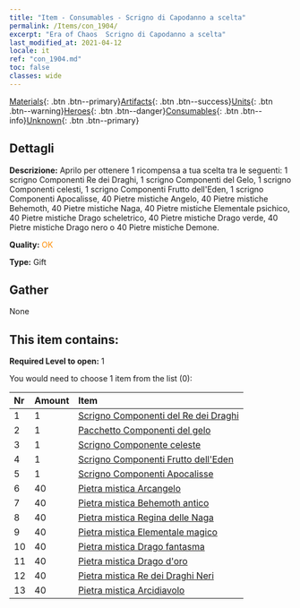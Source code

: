```yaml
---
title: "Item - Consumables - Scrigno di Capodanno a scelta"
permalink: /Items/con_1904/
excerpt: "Era of Chaos  Scrigno di Capodanno a scelta"
last_modified_at: 2021-04-12
locale: it
ref: "con_1904.md"
toc: false
classes: wide
---
```

 [Materials](/it/Items/){: .btn .btn--primary}[Artifacts](/it/Items/Artifacts/){: .btn .btn--success}[Units](/it/Items/Units/){: .btn .btn--warning}[Heroes](/it/Items/Heroes/){: .btn .btn--danger}[Consumables](/it/Items/Consumables/){: .btn .btn--info}[Unknown](/it/Items/Unknown/){: .btn .btn--primary}

## Dettagli
 **Descrizione:** Aprilo per ottenere 1 ricompensa a tua scelta tra le seguenti: 1 scrigno Componenti Re dei Draghi, 1 scrigno Componenti del Gelo, 1 scrigno Componenti celesti, 1 scrigno Componenti Frutto dell'Eden, 1 scrigno Componenti Apocalisse, 40 Pietre mistiche Angelo, 40 Pietre mistiche Behemoth, 40 Pietre mistiche Naga, 40 Pietre mistiche Elementale psichico, 40 Pietre mistiche Drago scheletrico, 40 Pietre mistiche Drago verde, 40 Pietre mistiche Drago nero o 40 Pietre mistiche Demone.

 **Quality:** <span style="color: #FF8C00">OK</span>

 **Type:** Gift

## Gather

  None

## This item contains:

 **Required Level to open:** 1

 You would need to choose 1 item from the list (0):

  | Nr | Amount |     Item    |
  |:---|:-------|:------------|
  | 1 | 1 | [Scrigno Componenti del Re dei Draghi](/it/Items/con_1348/) | 
  | 2 | 1 | [Pacchetto Componenti del gelo](/it/Items/con_1352/) | 
  | 3 | 1 | [Scrigno Componente celeste](/it/Items/con_1354/) | 
  | 4 | 1 | [Scrigno Componenti Frutto dell'Eden](/it/Items/con_1864/) | 
  | 5 | 1 | [Scrigno Componenti Apocalisse](/it/Items/con_1360/) | 
  | 6 | 40 | [Pietra mistica Arcangelo](/it/Items/unt_288/) | 
  | 7 | 40 | [Pietra mistica Behemoth antico](/it/Items/unt_311/) | 
  | 8 | 40 | [Pietra mistica Regina delle Naga](/it/Items/unt_325/) | 
  | 9 | 40 | [Pietra mistica Elementale magico](/it/Items/unt_347/) | 
  | 10 | 40 | [Pietra mistica Drago fantasma](/it/Items/unt_303/) | 
  | 11 | 40 | [Pietra mistica Drago d'oro](/it/Items/unt_295/) | 
  | 12 | 40 | [Pietra mistica Re dei Draghi Neri](/it/Items/unt_334/) | 
  | 13 | 40 | [Pietra mistica Arcidiavolo](/it/Items/unt_318/) | 
